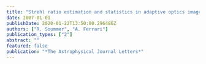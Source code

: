 ```yaml
---
title: "Strehl ratio estimation and statistics in adaptive optics images"
date: 2007-01-01
publishDate: 2020-01-22T13:50:00.296486Z
authors: ["R. Soummer", "A. Ferrari"]
publication_types: ["2"]
abstract: ""
featured: false
publication: "*The Astrophysical Journal Letters*"
---
```


